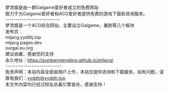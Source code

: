 梦灵姬是由一群Galgame爱好者成立的免费网站<br />
致力于为Galgame爱好者和ACG爱好者提供免费的游戏下载和咨询服务。<br />
---------------------------<br />
梦灵姬是一个ACG综合网站，主要设立Galgame，番剧等几个板块<br />
发布页：<br />
mljacg.yyddtj.top<br />
mljacg.pages.dev<br />
ourgal.eu.org<br />
建议收藏，感谢您的支持<br />
永久地址：https://sombermengling.github.io/mljacg/<br />
----------------------------<br />
免责声明：本站内容全部由用户上传，本站仅提供咨询和下载服务，如有问题，请致电我们：yyddtj@yyddtj.top<br />
本文件内容均已经过知名杀毒引擎查杀，感谢支持！<br />
